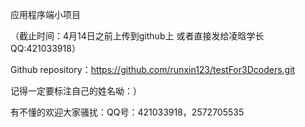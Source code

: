 应用程序端小项目

（截止时间：4月14日之前上传到github上 或者直接发给凌晗学长 QQ:421033918）

Github repository：https://github.com/runxin123/testFor3Dcoders.git

记得一定要标注自己的姓名呦：）

有不懂的欢迎大家骚扰：QQ号：421033918，2572705535

